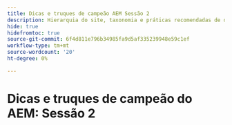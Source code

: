 ```yaml
---
title: Dicas e truques de campeão AEM Sessão 2
description: Hierarquia do site, taxonomia e práticas recomendadas de dicas de marcação
hide: true
hidefromtoc: true
source-git-commit: 6f4d811e796b34985fa9d5af335239948e59c1ef
workflow-type: tm+mt
source-wordcount: '20'
ht-degree: 0%

---
```



# Dicas e truques de campeão do AEM: Sessão 2
